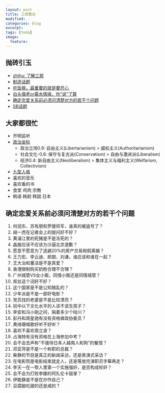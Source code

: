 ```yaml
---
layout: post
title: 三观整合
modified:
categories: blog
excerpt:
tags: [todo]
image:
  feature:
---
```


## 抛砖引玉
* [zhihu: 了解三观](https://www.zhihu.com/question/29091548)
* [制造话题](http://www.guokr.com/blog/765217/)
* [吃饭嘛，最重要的就是要开心](http://www.15yan.com/story/eyY8UEpOY6H/)
* [白头偕老or露水情缘，你“说”了算](http://www.guokr.com/article/62865/)
* [确定恋爱关系前必须问清楚对方的若干个问题](http://th.weibo.com/user/sudd/3557198900363650)
* [SB话题](http://paoxue.com/thread-62574-1-1.html)

## 大家都很忙 
* 开明监听
* [政治坐标](http://zuobiao.me/)
    * 政治立场0.9: 自由主义(Libertarianism) > 威权主义(Authoritarianism)
    * 社会文化-0.6: 保守与复古派(Conservatism) > 自由与激进派(Liberalism)
    * 经济0.4: 新自由主义(Neoliberalism) > 集体主义与福利主义(Welfarism, Collectivism)
* [九型人格](https://zh.wikipedia.org/wiki/%E4%B9%9D%E5%9E%8B%E4%BA%BA%E6%A0%BC)
* 喜欢的音乐
* 喜欢看的书
* 食堂 鸡肉 宗教
* 韩语 韩剧 韩国 日本

## 确定恋爱关系前必须问清楚对方的若干个问题
1. 何润东、苏有朋和罗援将军，谁真的被盗号了？
1. 胡一虎在记者会上的提问好不好？
1. 黄浦江里的死猪是不是冻死的？
1. 晶报应该不应该为沙逼北京道歉？
1. 愿意不愿意为了选避20%的房产交易税假离婚？
1. 王力宏、李云迪、郎朗、刘谦，谁应该和谁在一起？
1. 王大治和董洁是不是真爱？
1. 香港限制购买奶粉合理不合理？
1. 广州城管VS女小贩，同情小贩还是同情城管？
1. 屌丝这个词好不好？
1. 这个国家是不是公知搞乱的？
1. 少年派是不是一部好电影？
1. 党员找的老婆是不是比较漂亮？
1. 初中以下文化水平的人该不该生孩子？
1. 李安和冯小刚之间，隔着多少个陆川？
1. 彭丹和周星驰有没有资格做政协委员？
1. 黄绮珊唱歌好听不好听？
1. 喜欢不喜欢周立波？
1. 占海特有没有资格在上海参加中考？
1. 会不会去声称“不接待日本人越南人和狗”的餐馆？
1. 邓亚萍是不是一个称职的总裁？
1. 柴静的节目是真正的新闻采访，还是表演式采访？
1. 在电影院是电影结束就走人，还是等放完演职员字幕再走？
1. 李天一在一帮人里第一个实施强奸，是否构成轮奸？
1. 会不会为打败李娜的阿扎伦卡鼓掌？
1. 伊能静是不是在炒作自己？
1. 豆腐脑吃甜的还是咸的？